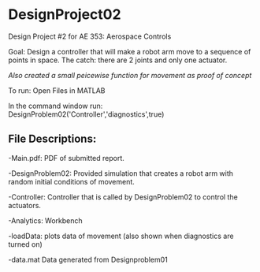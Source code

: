 # DesignProject02
Design Project #2 for AE 353: Aerospace Controls

Goal: Design a controller that will make a robot arm move to a sequence of points in space. The catch: there are 2 joints and only one actuator.

*Also created a small peicewise function for movement as proof of concept* 


To run:
Open Files in MATLAB

In the command window run: DesignProblem02('Controller','diagnostics',true)

File Descriptions:
------------------
-Main.pdf: PDF of submitted report.

-DesignProblem02: Provided simulation that creates a robot arm with random initial conditions of movement.

-Controller: Controller that is called by DesignProblem02 to control the actuators.

-Analytics: Workbench

-loadData: plots data of movement (also shown when diagnostics are turned on)

-data.mat Data generated from Designproblem01 
